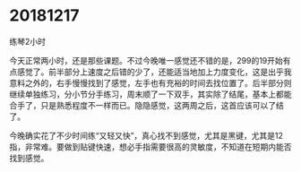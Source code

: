 # 20181217

练琴2小时

今天正常两小时，还是那些课题。不过今晚唯一感觉还不错的是，299的19开始有点感觉了。前半部分上速度之后错的少了，还能适当地加上力度变化，这是出乎我意料之外的，右手慢慢找到了感觉，左手也有充裕的时间去找位置了。后半部分则继续单独练习，分小节分手练习，周末顺了一下双手，其实除了结尾，基本上都能合手了，只是熟悉程度不一样而已。隐隐感觉，这两周之后，这首应该可以了结了。

今晚确实花了不少时间练“又轻又快”，真心找不到感觉，尤其是黑键，尤其是12指，非常难。要做到贴键快速，想必手指需要很高的灵敏度，不知道在短期内能否找到感觉。
